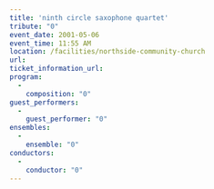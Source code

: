 ```yaml
---
title: 'ninth circle saxophone quartet'
tribute: "0"
event_date: 2001-05-06
event_time: 11:55 AM
location: /facilities/northside-community-church
url: 
ticket_information_url: 
program: 
  -
    composition: "0"
guest_performers: 
  -
    guest_performer: "0"
ensembles: 
  -
    ensemble: "0"
conductors: 
  -
    conductor: "0"
---
```

